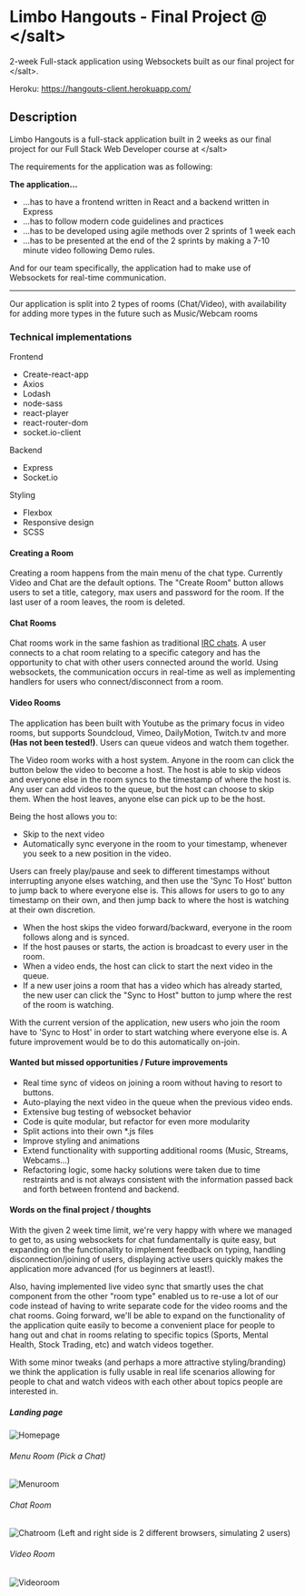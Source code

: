 # Limbo Hangouts - Final Project @ &lt;/salt&gt;
2-week Full-stack application using Websockets built as our final project for &lt;/salt&gt;.

Heroku: https://hangouts-client.herokuapp.com/

## Description

Limbo Hangouts is a full-stack application built in 2 weeks as our final project for our Full Stack Web Developer course at &lt;/salt&gt;

The requirements for the application was as following:

**The application...**

  * ...has to have a frontend written in React and a backend written in Express
  * ...has to follow modern code guidelines and practices
  * ...has to be developed using agile methods over 2 sprints of 1 week each
  * ...has to be presented at the end of the 2 sprints by making a 7-10 minute video following Demo rules.

And for our team specifically, the application had to make use of Websockets for real-time communication.

---
Our application is split into 2 types of rooms (Chat/Video), with availability for adding more types in the future such as Music/Webcam rooms

### Technical implementations

Frontend

- Create-react-app
- Axios
- Lodash 
- node-sass
- react-player
- react-router-dom
- socket.io-client

Backend

- Express
- Socket.io

Styling

- Flexbox
- Responsive design
- SCSS

#### Creating a Room

Creating a room happens from the main menu of the chat type. Currently Video and Chat are the default options. 
The "Create Room" button allows users to set a title, category, max users and password for the room. 
If the last user of a room leaves, the room is deleted.

#### Chat Rooms

Chat rooms work in the same fashion as traditional [IRC chats](https://en.wikipedia.org/wiki/Internet_Relay_Chat). A user connects to a chat room relating to a specific category and has the opportunity to chat with other users connected around the world. Using websockets, the communication occurs in real-time as well as implementing handlers for users who connect/disconnect from a room.

#### Video Rooms

The application has been built with Youtube as the primary focus in video rooms, but supports Soundcloud, Vimeo, DailyMotion, Twitch.tv and more **(Has not been tested!)**. Users can queue videos and watch them together. 

The Video room works with a host system. Anyone in the room can click the button below the video to become a host. The host is able to skip videos and everyone else in the room syncs to the timestamp of where the host is. Any user can add videos to the queue, but the host can choose to skip them. When the host leaves, anyone else can pick up to be the host.

Being the host allows you to:
- Skip to the next video
- Automatically sync everyone in the room to your timestamp, whenever you seek to a new position in the video.

Users can freely play/pause and seek to different timestamps without interrupting anyone elses watching, and then use the 'Sync To Host' button to jump back to where everyone else is. This allows for users to go to any timestamp on their own, and then jump back to where the host is watching at their own discretion.

- When the host skips the video forward/backward, everyone in the room follows along and is synced. 
- If the host pauses or starts, the action is broadcast to every user in the room. 
- When a video ends, the host can click to start the next video in the queue. 
- If a new user joins a room that has a video which has already started, the new user can click the "Sync to Host" button to jump where the rest of the room is watching.

With the current version of the application, new users who join the room have to 'Sync to Host' in order to start watching where everyone else is. A future improvement would be to do this automatically on-join.


#### Wanted but missed opportunities / Future improvements

- Real time sync of videos on joining a room without having to resort to buttons.
- Auto-playing the next video in the queue when the previous video ends.
- Extensive bug testing of websocket behavior
- Code is quite modular, but refactor for even more modularity
- Split actions into their own *.js files
- Improve styling and animations
- Extend functionality with supporting additional rooms (Music, Streams, Webcams...)
- Refactoring logic, some hacky solutions were taken due to time restraints and is not always consistent with the information passed back and forth between frontend and backend.


#### Words on the final project / thoughts

With the given 2 week time limit, we're very happy with where we managed to get to, as using websockets for chat fundamentally is quite easy, but expanding on the functionality to implement feedback on typing, handling disconnection/joining of users, displaying active users quickly makes the application more advanced (for us beginners at least!). 

Also, having implemented live video sync that smartly uses the chat component from the other "room type" enabled us to re-use a lot of our code instead of having to write separate code for the video rooms and the chat rooms. Going forward, we'll be able to expand on the functionality of the application quite easily to become a convenient place for people to hang out and chat in rooms relating to specific topics (Sports, Mental Health, Stock Trading, etc) and watch videos together. 

With some minor tweaks (and perhaps a more attractive styling/branding) we think the application is fully usable in real life scenarios allowing for people to chat and watch videos with each other about topics people are interested in.

##### Landing page

![Homepage](/readme_screenshots/homepage.png)

###### Menu Room (Pick a Chat)

![Menuroom](/readme_screenshots/menuroom.png)

###### Chat Room

![Chatroom](/readme_screenshots/chatroom.png)
(Left and right side is 2 different browsers,  simulating 2 users)

###### Video Room

![Videoroom](/readme_screenshots/videoroom.png)

